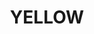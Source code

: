 ---
layout: product
title: "YELLOW"
price: "300" 
desc: "Akrilna formulacija za senčenje"
img_path: "/assets/img/A.MIG-0867.jpg"
brand: "AMMO"
available: false
special_offer: false
new: false
soon: false
cat: "020000"
subcat: "020100"
subsubcat: "020106"
sifra: "A.MIG-0867"
popular: false
---